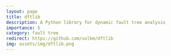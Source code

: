 ```yaml
---
layout: page
title: dftlib
description: A Python library for dynamic fault tree analysis
importance: 5
category: fault tree
redirect: https://github.com/volkm/dftlib
img: assets/img/dftlib.png
---
```

